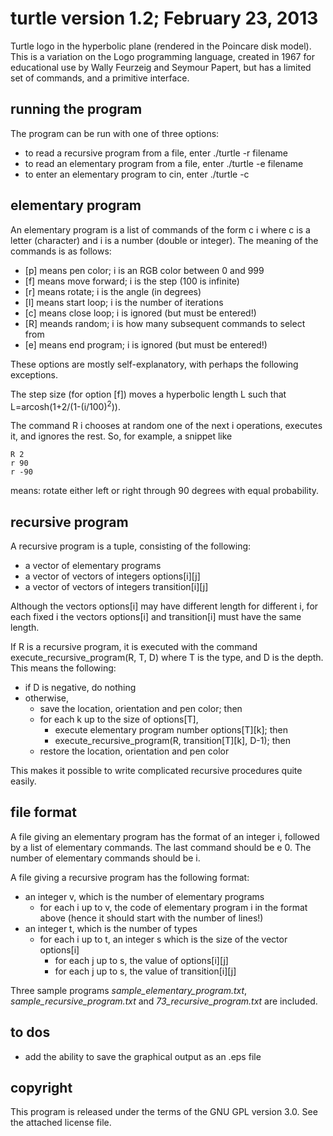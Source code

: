 **turtle** version 1.2; February 23, 2013
=======================================

Turtle logo in the hyperbolic plane (rendered in the Poincare disk model). 
This is a variation on the Logo
programming language, created in 1967 for educational use by Wally Feurzeig and
Seymour Papert, but has a limited set of commands, and a primitive interface.

running the program
-------------------

The program can be run with one of three options:

* to read a recursive program from a file, enter ./turtle -r filename
* to read an elementary program from a file, enter ./turtle -e filename
* to enter an elementary program to cin, enter ./turtle -c

elementary program
------------------

An elementary program is a list of commands of the form c i where c is a letter (character)
and i is a number (double or integer). The meaning of the commands is as follows:

* [p] means pen color; i is an RGB color between 0 and 999
* [f] means move forward; i is the step (100 is infinite)
* [r] means rotate; i is the angle (in degrees)
* [l] means start loop; i is the number of iterations
* [c] means close loop; i is ignored (but must be entered!)
* [R] meands random; i is how many subsequent commands to select from
* [e] means end program; i is ignored (but must be entered!)

These options are mostly self-explanatory, with perhaps the following exceptions.

The step size (for option [f]) moves a hyperbolic length L such that 
L=arcosh(1+2/(1-(i/100)<sup>2</sup>)).

The command R i chooses at random one of the next i operations, executes it,
and ignores the rest. So, for example, a snippet like

	R 2
	r 90
	r -90
	
means: rotate either left or right through 90 degrees with equal probability.

recursive program
-----------------

A recursive program is a tuple, consisting of the following:

* a vector of elementary programs
* a vector of vectors of integers options[i][j]
* a vector of vectors of integers transition[i][j]

Although the vectors options[i] may have different length for different i, for each fixed i
the vectors options[i] and transition[i] must have the same length.

If R is a recursive program, it is executed with the command execute_recursive_program(R, T, D)
where T is the type, and D is the depth. This means the following:

* if D is negative, do nothing
* otherwise, 
	* save the location, orientation and pen color; then
	* for each k up to the size of options[T], 
		* execute elementary program number options[T][k]; then
		* execute_recursive_program(R, transition[T][k], D-1); then
	* restore the location, orientation and pen color

This makes it possible to write complicated recursive procedures quite easily.

file format
-----------

A file giving an elementary program has the format of an integer i, followed by a list of
elementary commands. The last command should be e 0. The number of elementary commands should be i.

A file giving a recursive program has the following format:

* an integer v, which is the number of elementary programs
	* for each i up to v, the code of elementary program i in the format above (hence it should start with the number of lines!)
* an integer t, which is the number of types
	* for each i up to t, an integer s which is the size of the vector options[i]
		* for each j up to s, the value of options[i][j]
		* for each j up to s, the value of transition[i][j]
		
Three sample programs _sample\_elementary\_program.txt_, _sample\_recursive\_program.txt_ and _73\_recursive\_program.txt_ are included.

to dos
------
* add the ability to save the graphical output as an .eps file

copyright
---------

This program is released under the terms of the GNU GPL version 3.0. See the
attached license file.
